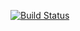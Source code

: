 [![Build Status](https://travis-ci.org/michaelayao/CSE110-LAB5.svg?branch=master)](https://travis-ci.org/michaelayao/CSE110-LAB5)
